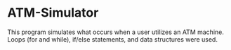# ATM-Simulator

This program simulates what occurs when a user utilizes an ATM machine.
Loops (for and while), if/else statements, and data structures were used.
